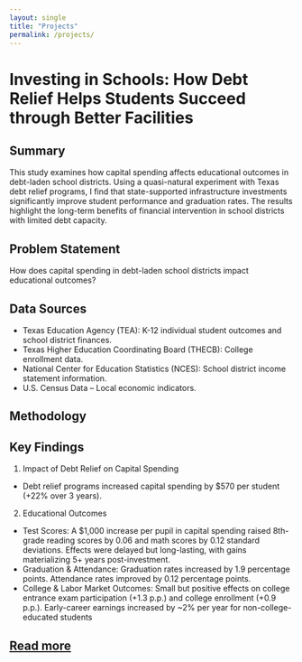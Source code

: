 ```yaml
---
layout: single
title: "Projects"
permalink: /projects/
---
```

# Investing in Schools: How Debt Relief Helps Students Succeed through Better Facilities

## Summary
This study examines how capital spending affects educational outcomes in debt-laden school districts. Using a quasi-natural experiment with Texas debt relief programs, I find that state-supported infrastructure investments significantly improve student performance and graduation rates. The results highlight the long-term benefits of financial intervention in school districts with limited debt capacity.

## Problem Statement
How does capital spending in debt-laden school districts impact educational outcomes?

## Data Sources
- Texas Education Agency (TEA): K-12 individual student outcomes and school district finances.
- Texas Higher Education Coordinating Board (THECB): College enrollment data.
- National Center for Education Statistics (NCES): School district income statement information.
- U.S. Census Data – Local economic indicators.

## Methodology

## Key Findings
1. Impact of Debt Relief on Capital Spending
- Debt relief programs increased capital spending by $570 per student (+22% over 3 years).

2. Educational Outcomes
- Test Scores:
A $1,000 increase per pupil in capital spending raised 8th-grade reading scores by 0.06 and math scores by 0.12 standard deviations.
Effects were delayed but long-lasting, with gains materializing 5+ years post-investment.
- Graduation & Attendance:
Graduation rates increased by 1.9 percentage points.
Attendance rates improved by 0.12 percentage points.
- College & Labor Market Outcomes:
Small but positive effects on college entrance exam participation (+1.3 p.p.) and college enrollment (+0.9 p.p.).
Early-career earnings increased by ~2% per year for non-college-educated students

## [Read more](https://thomas-s-lee.github.io/files/JMP.pdf)

